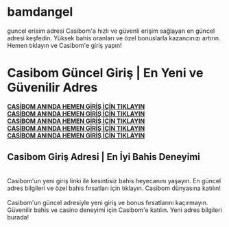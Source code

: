 # bamdangel
guncel erisim adresi
Casibom'a hızlı ve güvenli erişim sağlayan en güncel adresi keşfedin. Yüksek bahis oranları ve özel bonuslarla kazancınızı artırın. Hemen tıklayın ve Casibom'e giriş yapın!
<h1>Casibom Güncel Giriş | En Yeni ve Güvenilir Adres</h1>

<b><a href="https://tinyurl.com/yakuwdva" >CASİBOM ANINDA HEMEN GİRİŞ İÇİN TIKLAYIN</a></b><br>
<b><a href="https://tinyurl.com/yakuwdva" >CASİBOM ANINDA HEMEN GİRİŞ İÇİN TIKLAYIN</a></b><br>
<b><a href="https://tinyurl.com/yakuwdva" >CASİBOM ANINDA HEMEN GİRİŞ İÇİN TIKLAYIN</a></b><br>
<b><a href="https://tinyurl.com/yakuwdva" >CASİBOM ANINDA HEMEN GİRİŞ İÇİN TIKLAYIN</a></b><br>
<b><a href="https://tinyurl.com/yakuwdva" >CASİBOM ANINDA HEMEN GİRİŞ İÇİN TIKLAYIN</a></b><br>


<h2>Casibom Giriş Adresi | En İyi Bahis Deneyimi</h2><br>
Casibom'un yeni giriş linki ile kesintisiz bahis heyecanını yaşayın. En güncel adres bilgileri ve özel bahis fırsatları için tıklayın. Casibom dünyasına katılın!
<br><br>
Casibom'un güncel adresiyle yeni giriş ve bonus fırsatlarını kaçırmayın. Güvenilir bahis ve casino deneyimi için Casibom'e katılın. Yeni adres bilgileri burada!
